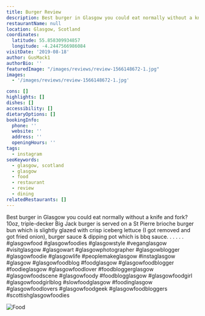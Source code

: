 ```yaml
---
title: Burger Review
description: Best burger in Glasgow you could eat normally without a knife and fork? 10oz, triple-decker Big Jack burger is served on a St Pierre brioche burger bun which is slightly glazed wit
restaurantName: null
location: Glasgow, Scotland
coordinates:
  latitude: 55.858309934857
  longitude: -4.2447566986084
visitDate: '2019-08-18'
author: GusMack1
authorBio: ''
featuredImage: "/images/reviews/review-1566148672-1.jpg"
images:
  - '/images/reviews/review-1566148672-1.jpg'

cons: []
highlights: []
dishes: []
accessibility: []
dietaryOptions: []
bookingInfo:
  phone: ''
  website: ''
  address: ''
  openingHours: ''
tags:
  - instagram
seoKeywords:
  - glasgow, scotland
  - glasgow
  - food
  - restaurant
  - review
  - dining
relatedRestaurants: []
---
```


Best burger in Glasgow you could eat normally without a knife and fork? 10oz, triple-decker Big Jack burger is served on a St Pierre brioche burger bun which is slightly glazed with crisp iceberg lettuce (I got removed and got fried onion), burger sauce & dipping pot which is bbq sauce. .
.
.
.
.
#glasgowfood #glasgowfoodies #glasgowstyle #veganglasgow #visitglasgow #glasgowart #glasgowphotographer #glasgowblogger #glasgowfoodie #glasgowlife #peoplemakeglasgow #instaglasgow #glasgow #glasgowfoodblog #foodglasgow #glasgowfoodblogger #foodieglasgow #glasgowfoodlover #foodbloggerglasgow #glasgowfoodscene #glasgowfoody #foodblogglasgow #glasgowfoodgirl #glasgowfoodgirlblog #slowfoodglasgow #foodinglasgow #glasgowfoodlovers #glasgowfoodgeek #glasgowfoodbloggers #scottishglasgowfoodies

![Food](/images/reviews/review-1566148672-1.jpg)
